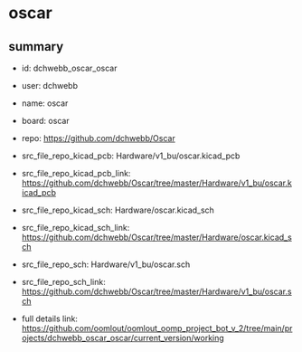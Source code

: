 # oscar
 
## summary 
* id: dchwebb_oscar_oscar
* user: dchwebb
* name: oscar
* board: oscar
* repo: https://github.com/dchwebb/Oscar
* src_file_repo_kicad_pcb: Hardware/v1_bu/oscar.kicad_pcb
* src_file_repo_kicad_pcb_link: https://github.com/dchwebb/Oscar/tree/master/Hardware/v1_bu/oscar.kicad_pcb
* src_file_repo_kicad_sch: Hardware/oscar.kicad_sch
* src_file_repo_kicad_sch_link: https://github.com/dchwebb/Oscar/tree/master/Hardware/oscar.kicad_sch

* src_file_repo_sch: Hardware/v1_bu/oscar.sch
* src_file_repo_sch_link: https://github.com/dchwebb/Oscar/tree/master/Hardware/v1_bu/oscar.sch
* full details link: https://github.com/oomlout/oomlout_oomp_project_bot_v_2/tree/main/projects/dchwebb_oscar_oscar/current_version/working  







